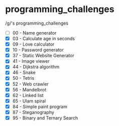 # programming_challenges
/g/'s programming_challenges

- [ ] 00 - Name generator
- [x] 03 - Calculate age in seconds
- [x] 09 - Love calculator
- [x] 10 - Password generator
- [x] 37 - Static Website Generator
- [x] 41 - Image viewer
- [x] 44 - Dijkstra algorithm
- [x] 46 - Snake
- [x] 50 - Tetris
- [x] 52 - Web crawler
- [x] 56 - Mandelbrot
- [x] 62 - Linked list
- [x] 65 - Ulam spiral
- [x] 84 - Simple paint program
- [x] 87 - Steganography
- [x] 95 - Binary and Ternary Search
